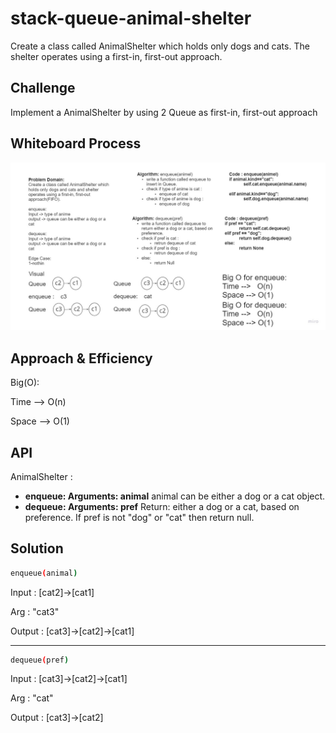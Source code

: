 # stack-queue-animal-shelter
Create a class called AnimalShelter which holds only dogs and cats.
The shelter operates using a first-in, first-out approach.


## Challenge
Implement a AnimalShelter by using 2 Queue as first-in, first-out approach

## Whiteboard Process
![stack-queue-animal-shelter](stack-queue-animal-shelter.jpg)

## Approach & Efficiency
Big(O):

Time --> O(n)

Space --> O(1)


## API
AnimalShelter  :
-   **enqueue: Arguments: animal**
animal can be either a dog or a cat object.
-   **dequeue: Arguments: pref**
Return: either a dog or a cat, based on preference.
If pref is not "dog" or "cat" then return null.


## Solution
```bash
enqueue(animal)
```

Input : [cat2]->[cat1]	

Arg : "cat3"

Output : [cat3]->[cat2]->[cat1]

***
```bash
dequeue(pref)
```

Input : [cat3]->[cat2]->[cat1]	

Arg : "cat"

Output : [cat3]->[cat2]
